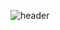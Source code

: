  
  


![header](https://capsule-render.vercel.app/api?type=rounded&color=AAEBAA&section=header&text=JeongYeon's%20github&fontColor=000000)







